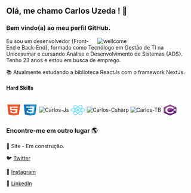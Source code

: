 ## Olá, me chamo Carlos Uzeda ! 👋
### Bem vindo(a) ao meu perfil GitHub.

<img src="https://images.unsplash.com/photo-1604964432806-254d07c11f32?ixlib=rb-1.2.1&ixid=MnwxMjA3fDB8MHxwaG90by1wYWdlfHx8fGVufDB8fHx8&auto=format&fit=crop&w=1760&q=80" alt="wellcome" width="260" align="right">

Eu sou um desenvolvedor {Front-End e Back-End}, formado como Tecnólogo em Gestão de TI 
na Unicesumar e cursando Análise e Desenvolvimento de Sistemas {ADS}. 
Tenho 23 anos e estou em busca de emprego.

:books: Atualmente estudando a biblioteca ReactJs com o framework NextJs.

 #### Hard Skills
 <div style="display: inline_block"><br>
  <img align="center" alt="Carlos-HTML" height="30" width="40" src="https://raw.githubusercontent.com/devicons/devicon/master/icons/html5/html5-original.svg">
  <img align="center" alt="Carlos-CSS" height="30" width="40" src="https://raw.githubusercontent.com/devicons/devicon/master/icons/css3/css3-original.svg">
  <img align="center" alt="Carlos-Js" height="30" width="40" src="https://cdn.jsdelivr.net/gh/devicons/devicon/icons/javascript/javascript-plain.svg">
  <img align="center" alt="Carlos-React" height="30" width="40" src="https://raw.githubusercontent.com/devicons/devicon/master/icons/react/react-original.svg">
  <img align="center" alt="Carlos-Csharp" height="30" width="40" src="https://cdn.jsdelivr.net/gh/devicons/devicon/icons/nextjs/nextjs-original.svg">
  <img align="center" alt="Carlos-TB" height="30" width="40" src="https://cdn.jsdelivr.net/gh/devicons/devicon/icons/typescript/typescript-plain.svg">
  <img align="center" alt="Carlos-Csharp" height="30" width="40" src="https://raw.githubusercontent.com/devicons/devicon/master/icons/csharp/csharp-original.svg">
</div>
  
##

### Encontre-me em outro lugar 🌎

🚀 Site - Em construção.

🐦 [Twitter](https://twitter.com/CarlosUzeda1)

📸 [Instagram](https://www.instagram.com/carlos.uzeda.33/)

💼 [LinkedIn](https://www.linkedin.com/in/carlos-uzeda/)
